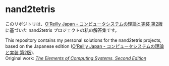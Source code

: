 # nand2tetris

このリポジトリは、[O'Reilly Japan - コンピュータシステムの理論と実装 第2版](https://www.oreilly.co.jp/books/9784814400874/) に基づいた nand2tetris プロジェクトの私の解答集です。

This repository contains my personal solutions for the nand2tetris projects, based on the Japanese edition ([O'Reilly Japan - コンピュータシステムの理論と実装 第2版](https://www.oreilly.co.jp/books/9784814400874/)).  
Original work: [*The Elements of Computing Systems, Second Edition*](https://mitpress.mit.edu/9780262539807/the-elements-of-computing-systems/)